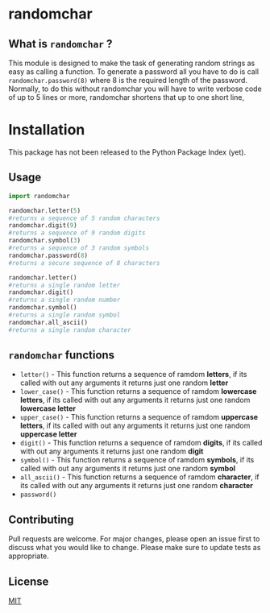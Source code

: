 # randomchar

## What is `randomchar` ?
This module is designed to make the task of generating random strings as easy as calling a function.
To generate a password all you have to do is call `randomchar.password(8)` where 8 is the required length of the password.
Normally, to do this without randomchar you will have to write verbose code of up to 5 lines or more, randomchar shortens that up to one short line,

# Installation
This package has not been released to the Python Package Index (yet).

## Usage
```python
import randomchar

randomchar.letter(5)
#returns a sequence of 5 random characters
randomchar.digit(9)
#returns a sequence of 9 random digits
randomchar.symbol(3)
#returns a sequence of 3 random symbols
randomchar.password(8)
#returns a secure sequence of 8 characters

randomchar.letter()
#returns a single random letter
randomchar.digit()
#returns a single random number
randomchar.symbol()
#returns a single random symbol
randomchar.all_ascii()
#returns a single random character

```

## `randomchar` functions
* `letter()` - This function returns a sequence of ramdom **letters**, if its called with out any arguments it returns just one random **letter**
* `lower_case()` - This function returns a sequence of ramdom **lowercase letters**, if its called with out any arguments it returns just one random **lowercase letter**
* `upper_case()` - This function returns a sequence of ramdom **uppercase letters**, if its called with out any arguments it returns just one random **uppercase letter**
* `digit()` - This function returns a sequence of ramdom **digits**, if its called with out any arguments it returns just one random **digit**
* `symbol()` - This function returns a sequence of ramdom **symbols**, if its called with out any arguments it returns just one random **symbol**
* `all_ascii()` - This function returns a sequence of ramdom **character**, if its called with out any arguments it returns just one random **character**
* `password()`

## Contributing
Pull requests are welcome. For major changes, please open an issue first to discuss what you would like to change.
Please make sure to update tests as appropriate.

## License
[MIT](https://choosealicense.com/licences/mit/)
